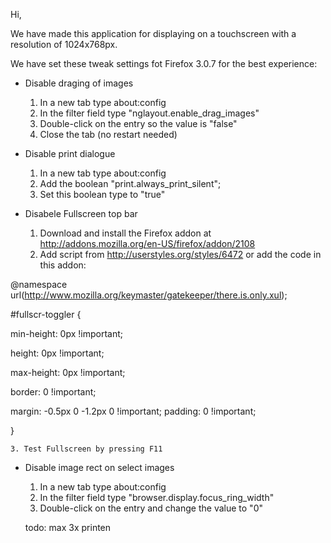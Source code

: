 Hi,

We have made this application for displaying on a touchscreen with a resolution of 1024x768px.

We have set these tweak settings fot Firefox 3.0.7 for the best experience:

* Disable draging of images
   1. In a new tab type about:config
   2. In the filter field type "nglayout.enable_drag_images"
   3. Double-click on the entry so the value is "false"
   4. Close the tab (no restart needed)

* Disable print dialogue
   1. In a new tab type about:config
   2. Add the boolean "print.always_print_silent";
   3. Set this boolean type to "true"
   
* Disabele Fullscreen top bar
   1. Download and install the Firefox addon at http://addons.mozilla.org/en-US/firefox/addon/2108
   2. Add script from http://userstyles.org/styles/6472 or add the code in this addon:
   
@namespace url(http://www.mozilla.org/keymaster/gatekeeper/there.is.only.xul);

#fullscr-toggler {

min-height: 0px !important;

height: 0px !important;

max-height: 0px !important;

border: 0 !important;

margin: -0.5px 0 -1.2px 0 !important; padding: 0 !important;

}
	
	3. Test Fullscreen by pressing F11

* Disable image rect on select images
   1. In a new tab type about:config
   2. In the filter field type "browser.display.focus_ring_width"
   3. Double-click on the entry and change the value to "0"
   
   todo:
   max 3x printen
